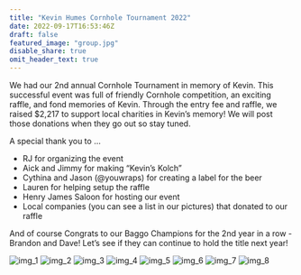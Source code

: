 ```yaml
---
title: "Kevin Humes Cornhole Tournament 2022"
date: 2022-09-17T16:53:46Z
draft: false
featured_image: "group.jpg"
disable_share: true
omit_header_text: true
---
```


We had our 2nd annual Cornhole Tournament in memory of Kevin. This
successful event was full of friendly Cornhole competition, an exciting raffle, and fond memories of Kevin. Through the entry fee and raffle, we raised $2,217 to support local charities in Kevin’s memory! We will post those donations when they go out so stay tuned.


A special thank you to …
- RJ for organizing the event
- Aick and Jimmy for making “Kevin’s Kolch”
- Cythina and Jason (@youwraps) for creating a label for the beer
- Lauren for helping setup the raffle
- Henry James Saloon for hosting our event
- Local companies (you can see a list in our pictures) that donated to our raffle


And of course Congrats to our Baggo Champions for the 2nd year in a row - Brandon and Dave! Let’s see if they can continue to hold the title next year!




![img_1](img_1.jpg)
![img_2](img_2.jpg)
![img_3](img_3.jpg)
![img_4](img_4.jpg)
![img_5](img_5.jpg)
![img_6](img_6.jpg)
![img_7](img_7.jpg)
![img_8](img_8.jpg)

